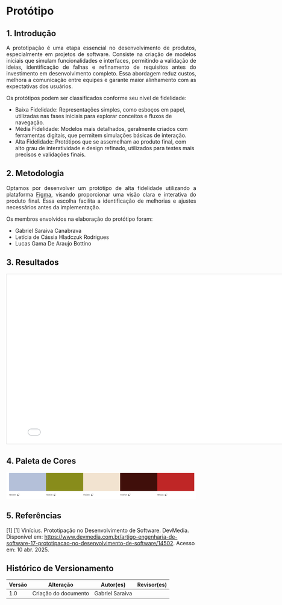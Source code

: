 # Protótipo

## 1. Introdução

<p style="text-align: justify;">
 A prototipação é uma etapa essencial no desenvolvimento de produtos, especialmente em projetos de software. Consiste na criação de modelos iniciais que simulam funcionalidades e interfaces, permitindo a validação de ideias, identificação de falhas e refinamento de requisitos antes do investimento em desenvolvimento completo. Essa abordagem reduz custos, melhora a comunicação entre equipes e garante maior alinhamento com as expectativas dos usuários.
</p>

Os protótipos podem ser classificados conforme seu nível de fidelidade:

<ul>
<li> Baixa Fidelidade: Representações simples, como esboços em papel, utilizadas nas fases iniciais para explorar conceitos e fluxos de navegação.</li>
<li> Média Fidelidade: Modelos mais detalhados, geralmente criados com ferramentas digitais, que permitem simulações básicas de interação.</li>
<li> Alta Fidelidade: Protótipos que se assemelham ao produto final, com alto grau de interatividade e design refinado, utilizados para testes mais precisos e validações finais.</li>
</ul>

## 2. Metodologia

<p style="text-align: justify;">
Optamos por desenvolver um protótipo de alta fidelidade utilizando a plataforma <a href="figma.com">Figma</a>, visando proporcionar uma visão clara e interativa do produto final. Essa escolha facilita a identificação de melhorias e ajustes necessários antes da implementação.
</p>
Os membros envolvidos na elaboração do protótipo foram:
<ul>
<li>Gabriel Saraiva Canabrava</li>
<li>Letícia de Cássia Hladczuk Rodrigues</li>
<li>Lucas Gama De Araujo Bottino</li>
</ul>

## 3. Resultados

<iframe style="border: 1px solid rgba(0, 0, 0, 0.1);" width="800" height="450" src="[https://www.figma.com/proto/32O4uTBCfRh2z1EiprOExd/EuMeAmo?node-id=14-60&t=XGPkSskCswRlc4p4-1](https://www.figma.com/proto/32O4uTBCfRh2z1EiprOExd/EuMeAmo?node-id=30-1927&p=f&t=8oer5GsM7puegVqs-1&scaling=contain&content-scaling=fixed&page-id=30%3A20&starting-point-node-id=30%3A1927)" allowfullscreen></iframe>

## 4. Paleta de Cores

![Paleta de Cores](../assets/prototipação/paleta.png)


## 5. Referências

[1] [1] Vinícius. Prototipação no Desenvolvimento de Software. DevMedia. Disponível em: https://www.devmedia.com.br/artigo-engenharia-de-software-17-prototipacao-no-desenvolvimento-de-software/14502. Acesso em: 10 abr. 2025.

## Histórico de Versionamento

| Versão | Alteração                 | Autor(es)      | Revisor(es)   |
| ------ | ------------------------- | -------------- | ------------- |
| 1.0    | Criação do documento      | Gabriel Saraiva    |  |
